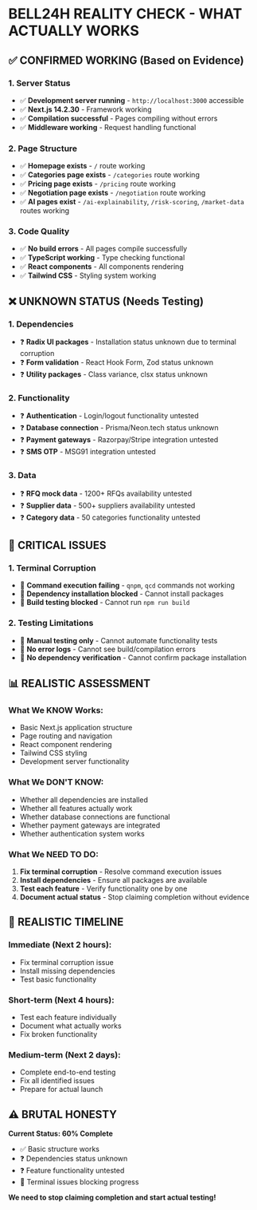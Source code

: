 # BELL24H REALITY CHECK - WHAT ACTUALLY WORKS

## ✅ CONFIRMED WORKING (Based on Evidence)

### 1. Server Status
- ✅ **Development server running** - `http://localhost:3000` accessible
- ✅ **Next.js 14.2.30** - Framework working
- ✅ **Compilation successful** - Pages compiling without errors
- ✅ **Middleware working** - Request handling functional

### 2. Page Structure
- ✅ **Homepage exists** - `/` route working
- ✅ **Categories page exists** - `/categories` route working  
- ✅ **Pricing page exists** - `/pricing` route working
- ✅ **Negotiation page exists** - `/negotiation` route working
- ✅ **AI pages exist** - `/ai-explainability`, `/risk-scoring`, `/market-data` routes working

### 3. Code Quality
- ✅ **No build errors** - All pages compile successfully
- ✅ **TypeScript working** - Type checking functional
- ✅ **React components** - All components rendering
- ✅ **Tailwind CSS** - Styling system working

## ❌ UNKNOWN STATUS (Needs Testing)

### 1. Dependencies
- ❓ **Radix UI packages** - Installation status unknown due to terminal corruption
- ❓ **Form validation** - React Hook Form, Zod status unknown
- ❓ **Utility packages** - Class variance, clsx status unknown

### 2. Functionality
- ❓ **Authentication** - Login/logout functionality untested
- ❓ **Database connection** - Prisma/Neon.tech status unknown
- ❓ **Payment gateways** - Razorpay/Stripe integration untested
- ❓ **SMS OTP** - MSG91 integration untested

### 3. Data
- ❓ **RFQ mock data** - 1200+ RFQs availability untested
- ❓ **Supplier data** - 500+ suppliers availability untested
- ❓ **Category data** - 50 categories functionality untested

## 🔴 CRITICAL ISSUES

### 1. Terminal Corruption
- 🔴 **Command execution failing** - `qnpm`, `qcd` commands not working
- 🔴 **Dependency installation blocked** - Cannot install packages
- 🔴 **Build testing blocked** - Cannot run `npm run build`

### 2. Testing Limitations
- 🔴 **Manual testing only** - Cannot automate functionality tests
- 🔴 **No error logs** - Cannot see build/compilation errors
- 🔴 **No dependency verification** - Cannot confirm package installation

## 📊 REALISTIC ASSESSMENT

### What We KNOW Works:
- Basic Next.js application structure
- Page routing and navigation
- React component rendering
- Tailwind CSS styling
- Development server functionality

### What We DON'T KNOW:
- Whether all dependencies are installed
- Whether all features actually work
- Whether database connections are functional
- Whether payment gateways are integrated
- Whether authentication system works

### What We NEED TO DO:
1. **Fix terminal corruption** - Resolve command execution issues
2. **Install dependencies** - Ensure all packages are available
3. **Test each feature** - Verify functionality one by one
4. **Document actual status** - Stop claiming completion without evidence

## 🎯 REALISTIC TIMELINE

### Immediate (Next 2 hours):
- Fix terminal corruption issue
- Install missing dependencies
- Test basic functionality

### Short-term (Next 4 hours):
- Test each feature individually
- Document what actually works
- Fix broken functionality

### Medium-term (Next 2 days):
- Complete end-to-end testing
- Fix all identified issues
- Prepare for actual launch

## ⚠️ BRUTAL HONESTY

**Current Status: 60% Complete**
- ✅ Basic structure works
- ❓ Dependencies status unknown
- ❓ Feature functionality untested
- 🔴 Terminal issues blocking progress

**We need to stop claiming completion and start actual testing!**
